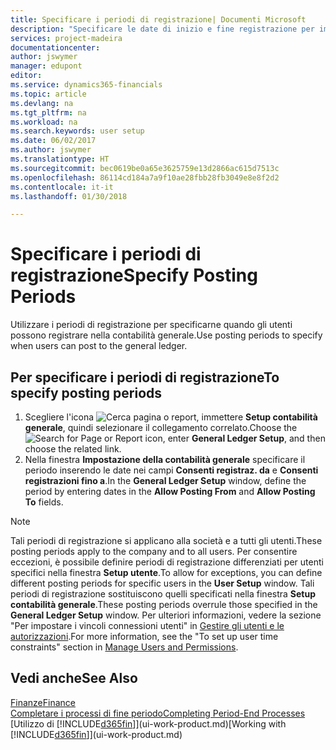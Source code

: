 ```yaml
---
title: Specificare i periodi di registrazione| Documenti Microsoft
description: "Specificare le date di inizio e fine registrazione per impostare quando gli utenti possono registrare nella contabilità generale."
services: project-madeira
documentationcenter: 
author: jswymer
manager: edupont
editor: 
ms.service: dynamics365-financials
ms.topic: article
ms.devlang: na
ms.tgt_pltfrm: na
ms.workload: na
ms.search.keywords: user setup
ms.date: 06/02/2017
ms.author: jswymer
ms.translationtype: HT
ms.sourcegitcommit: bec0619be0a65e3625759e13d2866ac615d7513c
ms.openlocfilehash: 86114cd184a7a9f10ae28fbb28fb3049e8e8f2d2
ms.contentlocale: it-it
ms.lasthandoff: 01/30/2018

---
```

# <a name="specify-posting-periods"></a><span data-ttu-id="38c74-103">Specificare i periodi di registrazione</span><span class="sxs-lookup"><span data-stu-id="38c74-103">Specify Posting Periods</span></span>
<span data-ttu-id="38c74-104">Utilizzare i periodi di registrazione per specificarne quando gli utenti possono registrare nella contabilità generale.</span><span class="sxs-lookup"><span data-stu-id="38c74-104">Use posting periods to specify when users can post to the general ledger.</span></span>  

## <a name="to-specify-posting-periods"></a><span data-ttu-id="38c74-105">Per specificare i periodi di registrazione</span><span class="sxs-lookup"><span data-stu-id="38c74-105">To specify posting periods</span></span>
1. <span data-ttu-id="38c74-106">Scegliere l'icona ![Cerca pagina o report](media/ui-search/search_small.png "Cerca pagina o report"), immettere **Setup contabilità generale**, quindi selezionare il collegamento correlato.</span><span class="sxs-lookup"><span data-stu-id="38c74-106">Choose the ![Search for Page or Report](media/ui-search/search_small.png "Search for Page or Report icon") icon, enter **General Ledger Setup**, and then choose the related link.</span></span>  
2. <span data-ttu-id="38c74-107">Nella finestra **Impostazione della contabilità generale** specificare il periodo inserendo le date nei campi **Consenti registraz. da** e **Consenti registrazioni fino a**.</span><span class="sxs-lookup"><span data-stu-id="38c74-107">In the **General Ledger Setup** window, define the period by entering dates in the **Allow Posting From** and **Allow Posting To** fields.</span></span>  

> [!NOTE]  
>   <span data-ttu-id="38c74-108">Tali periodi di registrazione si applicano alla società e a tutti gli utenti.</span><span class="sxs-lookup"><span data-stu-id="38c74-108">These posting periods apply to the company and to all users.</span></span> <span data-ttu-id="38c74-109">Per consentire eccezioni, è possibile definire periodi di registrazione differenziati per utenti specifici nella finestra **Setup utente**.</span><span class="sxs-lookup"><span data-stu-id="38c74-109">To allow for exceptions, you can define different posting periods for specific users in the **User Setup** window.</span></span> <span data-ttu-id="38c74-110">Tali periodi di registrazione sostituiscono quelli specificati nella finestra **Setup contabilità generale**.</span><span class="sxs-lookup"><span data-stu-id="38c74-110">These posting periods overrule those specified in the **General Ledger Setup** window.</span></span> <span data-ttu-id="38c74-111">Per ulteriori informazioni, vedere la sezione "Per impostare i vincoli connessioni utenti" in [Gestire gli utenti e le autorizzazioni](ui-how-users-permissions.md).</span><span class="sxs-lookup"><span data-stu-id="38c74-111">For more information, see the "To set up user time constraints" section in [Manage Users and Permissions](ui-how-users-permissions.md).</span></span>

## <a name="see-also"></a><span data-ttu-id="38c74-112">Vedi anche</span><span class="sxs-lookup"><span data-stu-id="38c74-112">See Also</span></span>
[<span data-ttu-id="38c74-113">Finanze</span><span class="sxs-lookup"><span data-stu-id="38c74-113">Finance</span></span>](finance.md)  
[<span data-ttu-id="38c74-114">Completare i processi di fine periodo</span><span class="sxs-lookup"><span data-stu-id="38c74-114">Completing Period-End Processes</span></span>](year-how-complete-period-end-processes.md)  
<span data-ttu-id="38c74-115">[Utilizzo di [!INCLUDE[d365fin](includes/d365fin_md.md)]](ui-work-product.md)</span><span class="sxs-lookup"><span data-stu-id="38c74-115">[Working with [!INCLUDE[d365fin](includes/d365fin_md.md)]](ui-work-product.md)</span></span>

